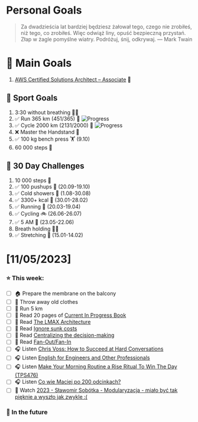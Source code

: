 
Personal Goals
==============
> Za dwadzieścia lat bardziej będziesz żałował tego, czego nie zrobiłeś, niż tego, co zrobiłeś. Więc odwiąż liny, opuść bezpieczną przystań. Złap w żagle pomyślne wiatry. Podróżuj, śnij, odkrywaj.
> — Mark Twain

# 🥇 Main Goals 
1. [AWS Certified Solutions Architect – Associate](https://aws.amazon.com/certification/certified-solutions-architect-associate/) 📜

## 🥈 Sport Goals 
1. 3:30 without breathing 😮‍💨
2. ✅ Run 365 km (451/365) 🏃 ![Progress](https://progress-bar.dev/123/)
3. ✅ Cycle 2000 km (2131/2000) 🚴 ![Progress](https://progress-bar.dev/106/)
4. ❌ Master the Handstand 🤸
5. ✅ 100 kg bench press  🏋️ (9.10)
6. 60 000 steps 🚶

## 🥉 30 Day Challenges 
1. 10 000 steps 🦶 
2. ✅ 100 pushups 🙇 (20.09-19.10)
3. ✅ Cold showers 🚿 (1.08-30.08)
4. ✅ 3300+ kcal 🍌 (30.01-28.02)
5. ✅ Running 🏃 (20.03-19.04)
6. ✅ Cycling 🚲 (26.06-26.07)
7. ✅ 5 AM 🌅 (23.05-22.06)
8. Breath holding 😮‍💨
9. ✅ Stretching 🧘 (15.01-14.02)

# [11/05/2023]
### ⭐ This week:
- [ ] 🏠 Prepare the membrane on the balcony
- [ ] 🧹 Throw away old clothes
- [ ] 🏃 Run 5 km
- [ ] 📗 Read 20 pages of [Current In Progress Book](https://github.com/BartoszDabek/bdabek.pl/blob/master/miscellaneous/books.md)
- [ ] 📗 Read [The LMAX Architecture](https://martinfowler.com/articles/lmax.html)
- [ ] 📗 Read [Ignore sunk costs](https://seths.blog/2009/05/ignore-sunk-costs/)
- [ ] 📗 Read [Centralizing the decision-making](https://mikemybytes.com/2023/08/24/centralizing-the-decision-making/)
- [ ] 📗 Read [Fan-Out/Fan-In](https://java-design-patterns.com/patterns/fanout-fanin/)
- [ ] 🎧 Listen [Chris Voss: How to Succeed at Hard Conversations](https://www.hubermanlab.com/episode/chris-voss-how-to-succeed-at-hard-conversations)
- [ ] 🎧 Listen [English for Engineers and Other Professionals](https://effortlessenglishshow.com/english-for-engineers-and-other-professionals)
- [ ] 🎧 Listen [Make Your Morning Routine a Rise Ritual To Win The Day (TPS476)](https://www.asianefficiency.com/podcasts/476-morning-routine-rise-ritual/)
- [ ] 🎧 Listen [Co wie Maciej po 200 odcinkach?](https://zaprojektujswojezycie.pl/co-wie-maciej-po-200-odcinkach/)
- [ ] 🎥 Watch [2023 - Sławomir Sobótka - Modularyzacja - miało być tak pięknie a wyszło jak zwykle :(](https://youtu.be/yh5JkIz2X-U)

### 🏅 In the future 
